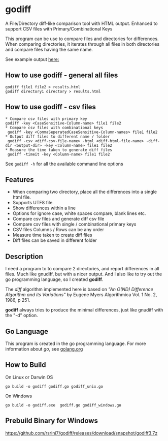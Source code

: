 # godiff
A File/Directory diff-like comparison tool with HTML output.
Enhanced to support CSV files with Primary/Combinational Keys

This program can be use to compare files and directories for differences.
When comparing directories, it iterates through all files in both directories
and compare files having the same name.

See example output [here:](http://raw.githack.com/spcau/godiff/master/example.html)

## How to use godiff - general all files

	godiff file1 file2 > results.html
	godiff directory1 directory > results.html

## How to use godiff - csv files

	* Compare csv files with primary key
	godiff -key <CaseSensitive-Column-name> file1 file2
	* Compare csv files with combinational keys
	 godiff -key <CommaSeperatedCaseSensitive-Column-names> file1 file2
	* Output diff files to different name / folder
	 godiff -csv <diff-csv-file-name> -html <diff-html-file-name> -diff-dir <output-dir> -key <column-name> file1 file2
	* Measure the time taken to generate diff files
	 godiff -timeit -key <Column-name> file1 file2
See `godiff -h` for all the available command line options

## Features

* When comparing two directory, place all the differences into a single html file.
* Supports UTF8 file.
* Show differences within a line
* Options for ignore case, white spaces compare, blank lines etc.
* Compare csv files and generate diff csv file
* Compare csv files with single / combinational primary keys
* CSV files Columns / Rows can be any order
* Measure time taken to create diff files
* Diff files can be saved in different folder


## Description

I need a program to to compare 2 directories, and report differences in all
files. Much like gnudiff, but with a nicer output. And I also like to try out
the go programming language, so I created __godiff__.

The _diff_ algorithm implemented here is based on 
_"An O(ND) Difference Algorithm and its Variations"_
by Eugene Myers Algorithmica Vol. 1 No. 2, 1986, p 251. 

__godiff__ always tries to produce the minimal differences, 
just like gnudiff with the "-d" option.

## Go Language

This program is created in the go programming language.
For more information about _go_, see [golang.org](http://golang.org)

## How to Build

On Linux or Darwin OS

	go build -o godiff godiff.go godiff_unix.go

On Windows

	go build -o godiff.exe  godiff.go godiff_windows.go

## Prebuild Binary for Windows

https://github.com/rsrini7/godiff/releases/download/snapshot/godiff3.7z

